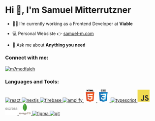 <h1 align="left">Hi 👋, I'm Samuel Mitterrutzner</h1>

- 👨‍💻 I’m currently working as a Frontend Developer at **Viable**

- 💻 Personal Websiste 👉 [samuel-m.com](https://samuel-m.com/)

- 💬 Ask me about **Anything you need**

<h3 align="left">Connect with me:</h3>
<p align="left">
<a href="https://linkedin.com/in/samuel-mitterrutzner-b45042198" target="blank">
  <img align="center" src="https://raw.githubusercontent.com/rahuldkjain/github-profile-readme-generator/master/src/images/icons/Social/linked-in-alt.svg" alt="m7medfaleh" height="30" width="40" /></a>
</p>


<h3 align="left">Languages and Tools:</h3>
<p align="left">
  <a href="https://reactjs.org/"> 
    <img src="https://upload.wikimedia.org/wikipedia/commons/a/a7/React-icon.svg" alt="react" width="40" height="40" />
  </a>
  <a href="https://www.w3.org/html/" target="_blank" rel="noreferrer"> 
    <img src="https://upload.wikimedia.org/wikipedia/commons/8/8e/Nextjs-logo.svg" alt="nextjs" width="40" height="40"/> 
  </a>
  <a href="https://www.w3.org/html/" target="_blank" rel="noreferrer"> 
    <img src="https://firebase.google.com/images/brand-guidelines/logo-logomark.png" alt="firebase" width="40" height="40"/> 
  </a>
  <a href="https://www.w3.org/html/" target="_blank" rel="noreferrer"> 
    <img  src="https://docs.amplify.aws/assets/logo-dark.svg" alt="amplify" width="40" height="40"/> 
  </a>
  <a href="https://www.w3.org/html/" target="_blank" rel="noreferrer"> 
    <img src="https://raw.githubusercontent.com/devicons/devicon/master/icons/html5/html5-original-wordmark.svg" alt="html5" width="40" height="40"/> 
  </a>
  <a href="https://www.w3schools.com/css/" target="_blank" rel="noreferrer"> 
    <img src="https://raw.githubusercontent.com/devicons/devicon/master/icons/css3/css3-original-wordmark.svg" alt="css3" width="40" height="40"/> 
  </a>
  <a href="https://developer.mozilla.org/en-US/docs/Web/JavaScript" target="_blank" rel="noreferrer"> 
    <img src="https://upload.wikimedia.org/wikipedia/commons/4/4c/Typescript_logo_2020.svg" alt="typescript" width="40" height="40">
  </a> 
  <a href="https://developer.mozilla.org/en-US/docs/Web/JavaScript" target="_blank" rel="noreferrer"> 
    <img src="https://raw.githubusercontent.com/devicons/devicon/master/icons/javascript/javascript-original.svg" alt="javascript" width="40" height="40">
  </a> 
  <a href="https://expressjs.com" target="_blank" rel="noreferrer"> 
    <img style="background: white" src="https://raw.githubusercontent.com/devicons/devicon/master/icons/express/express-original-wordmark.svg" alt="express" width="40" height="40"/> 
  </a> 
  <a href="https://www.mongodb.com/" target="_blank" rel="noreferrer"> 
    <img src="https://raw.githubusercontent.com/devicons/devicon/master/icons/mongodb/mongodb-original-wordmark.svg" alt="mongodb" width="40" height="40"/>
  </a>
  <a href="https://www.figma.com/" target="_blank" rel="noreferrer"> 
    <img src="https://www.vectorlogo.zone/logos/figma/figma-icon.svg" alt="figma" width="40" height="40"/> 
  </a> 
  <a href="https://git-scm.com/" target="_blank" rel="noreferrer"> 
    <img src="https://www.vectorlogo.zone/logos/git-scm/git-scm-icon.svg" alt="git" width="40" height="40"/> 
  </a> 
</p>
